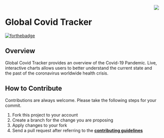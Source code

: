 <img src="https://github.com/ycaglar/.github/blob/master/badge150.png" align="right"/>

#  Global Covid Tracker
[![forthebadge](https://forthebadge.com/images/badges/made-with-python.svg)](https://forthebadge.com)

## Overview
Global Covid Tracker provides an overview of the Covid-19 Pandemic. Live, interactive charts allows users to better understand the current state and the past of the coronavirus worldwide health crisis.


## How to Contribute
Contributions are always welcome. Please take the following steps for your commit.

1. Fork this project to your account
2. Create a branch for the change you are proposing
3. Apply changes to your fork
4. Send a pull request after referring to the **[contributing guidelines](https://github.com/ycaglar/.github/blob/master/CONTRIBUTING.md)**
